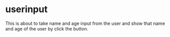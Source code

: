 # userinput
This is about to take  name and age input from the user and show that name and age of the user by click the button.
